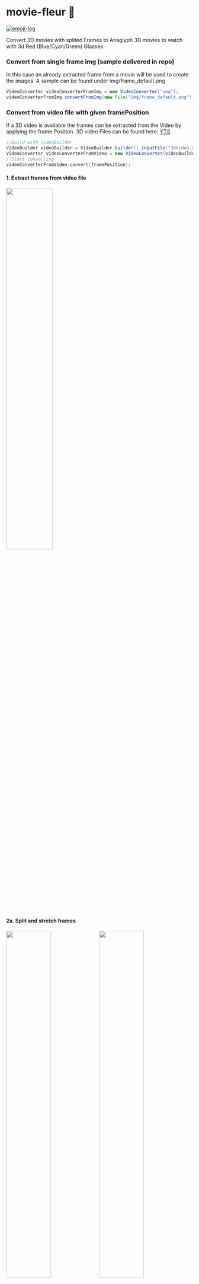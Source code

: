 # movie-fleur 🌻
[![emoji-log](https://cdn.rawgit.com/ahmadawais/stuff/ca97874/emoji-log/flat-round.svg)](https://github.com/ahmadawais/Emoji-Log/)

Convert 3D movies with splited Frames to Anaglyph 3D movies to watch with 3d Red (Blue/Cyan/Green) Glasses

### Convert from single frame img (sample delivered in repo)
In this case an already extracted frame from a movie will be used to create the images. A sample can be found under img/frame_default.png
```java
VideoConverter videoConverterFromImg = new VideoConverter("img");
videoConverterFromImg.convertFromImg(new File("img/frame_default.png"));
```

### Convert from video file with given framePosition
If a 3D video is available the frames can be extracted from the Video by applying the frame Position. 3D video Files can be found here: <a href="https://yts.am/browse-movies/0/3D/all/0/downloads">YTS</a>
```java
//Build with VideoBuilder
VideoBuilder videoBuilder = VideoBuilder.builder().inputFile("3dVideo.mp4").build();
VideoConverter videoConverterFromVideo = new VideoConverter(videoBuilder, "img");
//Start converting
videoConverterFromVideo.convert(framePosition);
```


#### 1. Extract frames from video file
<img src="https://mask.imgur.com/ODNFPZ6.jpg" width="50%">

#### 2a. Split and stretch frames
<img src="https://mask.imgur.com/S2jKdVA.jpg" width="49%">
<img src="https://mask.imgur.com/krLVxOF.jpg" width="49%">
(left/right)

#### 2b. Apply color filter
<img src="https://mask.imgur.com/YKJuLNS.png" width="49%">
<img src="https://mask.imgur.com/MAH4bVm.png" width="49%">
(left/right)

#### 3. Combine Frames to one image
<img src="https://mask.imgur.com/lFv7n8y.jpg" width="50%">

#### (4.) Apply Grayscale to images
<img src="https://mask.imgur.com/As5drlk.png" width="50%">
